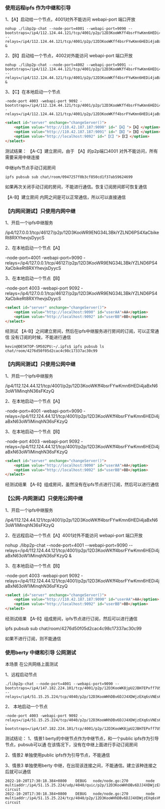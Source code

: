 

### 使用远程ipfs 作为中继和引导

1、【A】启动给一个节点，4001对外不能访问 webapi-port 端口开放

```shell script
nohup ./libp2p-chat --node-port=4001 --webapi-port=9090 --bootstraps=/ip4/112.124.44.121/tcp/4001/p2p/12D3KooWKff4bsrFYwKmn6HEDi4jaBxN63oW1iMinqhN36sFKzyQ --relays=/ip4/112.124.44.121/tcp/4001/p2p/12D3KooWKff4bsrFYwKmn6HEDi4jaBxN63oW1iMinqhN36sFKzyQ &

```
2、【B】启动给一个节点，4002对外能访问 webapi-port 端口开放

```shell script
nohup ./libp2p-chat --node-port=4002 --webapi-port=9091 --bootstraps=/ip4/112.124.44.121/tcp/4001/p2p/12D3KooWKff4bsrFYwKmn6HEDi4jaBxN63oW1iMinqhN36sFKzyQ --relays=/ip4/112.124.44.121/tcp/4001/p2p/12D3KooWKff4bsrFYwKmn6HEDi4jaBxN63oW1iMinqhN36sFKzyQ &

```
3、【C】在本地启动一个节点

```shell script
-node-port 4003 -webapi-port 9092 -bootstraps=/ip4/112.124.44.121/tcp/4001/p2p/12D3KooWKff4bsrFYwKmn6HEDi4jaBxN63oW1iMinqhN36sFKzyQ -relays=/ip4/112.124.44.121/tcp/4001/p2p/12D3KooWKff4bsrFYwKmn6HEDi4jaBxN63oW1iMinqhN36sFKzyQ

```

```html
<select id="server" onchange="changeServer()">
    <option value="http://110.42.187.187:9090" id="【A】">【A】</option>
    <option value="http://110.42.187.187:9091" id="【B】">【B】</option>
    <option value="http://localhost:9092" id="【C】">【C】</option>
</select>
```

测试结果：
【A-C】建立房间，由于 【A】的p2p端口4001 对外不能访问，所有需要采用中继连接

中继ipfs节点手动订阅房间
```shell script
ipfs pubsub sub chat/room/0947257f0b3cf850cd1f37ab59624699
```

如果再次关闭手动订阅的房间，不能进行通信。恢复订阅房间即可恢复通信

【A-B】建立房间 内网之间是可以正常通信，所以可以直接通信


### 【内网间测试】只使用内网中继

1、开启一个ipfs中继服务

/ip4/127.0.0.1/tcp/46127/p2p/12D3KooWR9ENG34L3BkiYZLND6PS4XaCbikeRt8RXYhevjsDyycS

2、在本地启动一个节点【A】

-node-port=4001 -webapi-port=9090 -relays=/ip4/127.0.0.1/tcp/46127/p2p/12D3KooWR9ENG34L3BkiYZLND6PS4XaCbikeRt8RXYhevjsDyycS


3、在本地启动一个节点【B】

-node-port 4003 -webapi-port 9092 -relays=/ip4/127.0.0.1/tcp/46127/p2p/12D3KooWR9ENG34L3BkiYZLND6PS4XaCbikeRt8RXYhevjsDyycS

```html
<select id="server" onchange="changeServer()">
    <option value="http://localhost:9090" id="userAA">AA</option>
    <option value="http://localhost:9092" id="userBB">BB</option>
</select>
```

经测试
【A-B】之间建立房间，然后在ipfs中继服务进行房间的订阅，可以正常通信
没有订阅的时候，不能进行通信
```shell script
kevin@DESKTOP-SMS02PU:~/.ipfs$ ipfs pubsub ls
chat/room/4276d50f05d2cac4c98c17337ac30c99
```


### 【内网间测试】只使用公网中继

1、开启一个ipfs中继服务

/ip4/112.124.44.121/tcp/4001/p2p/12D3KooWKff4bsrFYwKmn6HEDi4jaBxN63oW1iMinqhN36sFKzyQ

2、在本地启动一个节点【A】

-node-port=4001 -webapi-port=9090 -relays=/ip4/112.124.44.121/tcp/4001/p2p/12D3KooWKff4bsrFYwKmn6HEDi4jaBxN63oW1iMinqhN36sFKzyQ


3、在本地启动一个节点【B】

-node-port 4003 -webapi-port 9092 -relays=/ip4/112.124.44.121/tcp/4001/p2p/12D3KooWKff4bsrFYwKmn6HEDi4jaBxN63oW1iMinqhN36sFKzyQ

```html
<select id="server" onchange="changeServer()">
    <option value="http://localhost:9090" id="userAA">AA</option>
    <option value="http://localhost:9092" id="userBB">BB</option>
</select>
```

经测试结果
【A-B】组成房间，虽然没有在ipfs节点进行订阅，然后可以进行通信


### 【公网-内网测试】只使用公网中继

1、开启一个ipfs中继服务

/ip4/112.124.44.121/tcp/4001/p2p/12D3KooWKff4bsrFYwKmn6HEDi4jaBxN63oW1iMinqhN36sFKzyQ

2、在远程启动一个节点【A】4001对外不能访问 webapi-port 端口开放

nohup ./libp2p-chat --node-port=4001 --webapi-port=9090 --relays=/ip4/112.124.44.121/tcp/4001/p2p/12D3KooWKff4bsrFYwKmn6HEDi4jaBxN63oW1iMinqhN36sFKzyQ &


3、在本地启动一个节点【B】

-node-port 4003 -webapi-port 9092 -relays=/ip4/112.124.44.121/tcp/4001/p2p/12D3KooWKff4bsrFYwKmn6HEDi4jaBxN63oW1iMinqhN36sFKzyQ

```html
<select id="server" onchange="changeServer()">
    <option value="http://110.42.187.187:9090" id="userAA">AA</option>
    <option value="http://localhost:9092" id="userBB">BB</option>
</select>
```

经测试结果
【A-B】组成房间，ipfs节点进行订阅，然后可以进行通信

ipfs pubsub sub chat/room/4276d50f05d2cac4c98c17337ac30c99

如果不进行订阅，则不能通信


### 使用berty 中继和引导 公网测试

本场景 在公共网络上面测试

1、远程启动节点

```shell script
./libp2p-chat --node-port=4001 --webapi-port=9090 --bootstraps=/ip4/147.182.224.101/tcp/4001/p2p/12D3KooWK8jpU2JBH7EPxff7USznSixypCYNecncNhsrzrYLQRiA --relays=/ip4/51.15.25.224/tcp/4040/p2p/12D3KooWHhDBv6DJJ4XDWjzEXq6sVNEs6VuxsV1WyBBEhPENHzcZ

```
2、 本地启动一个节点

```shell script
-node-port 4003 -webapi-port 9092 -relays=/ip4/51.15.25.224/tcp/4040/p2p/12D3KooWHhDBv6DJJ4XDWjzEXq6sVNEs6VuxsV1WyBBEhPENHzcZ -bootstraps=/ip4/147.182.224.101/tcp/4001/p2p/12D3KooWK8jpU2JBH7EPxff7USznSixypCYNecncNhsrzrYLQRiA

``` 

测试结论：
1、情景1
berty的中继节点作为中继节点，和一个public ipfs作为引导节点，pubsub可以通
在该情况下，没有在中继上面进行手动订阅房间

2、情景2
单独使用public ipfs作为引导节点，不能通信

3、情景3
单独使用berty 中继，在出现该连接之间，不能通信。建立该种连接之后就可以通信
```
2022-10-20T17:30:18.384+0800    DEBUG   node/node.go:270        node multiaddr:/ip4/51.15.25.224/udp/4040/quic/p2p/12D3KooWHhDBv6DJJ4XDWjzEXq6sVNEs6VuxsV1WyBBEhPENHzcZ/p2p-circuit
2022-10-20T17:30:18.384+0800    DEBUG   node/node.go:270        node multiaddr:/ip4/51.15.25.224/tcp/4040/p2p/12D3KooWHhDBv6DJJ4XDWjzEXq6sVNEs6VuxsV1WyBBEhPENHzcZ/p2p-circuit
```
